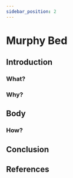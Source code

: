 ```yaml
---
sidebar_position: 2
---
```


# Murphy Bed

## Introduction

### What?

### Why?

## Body

### How?

## Conclusion

## References